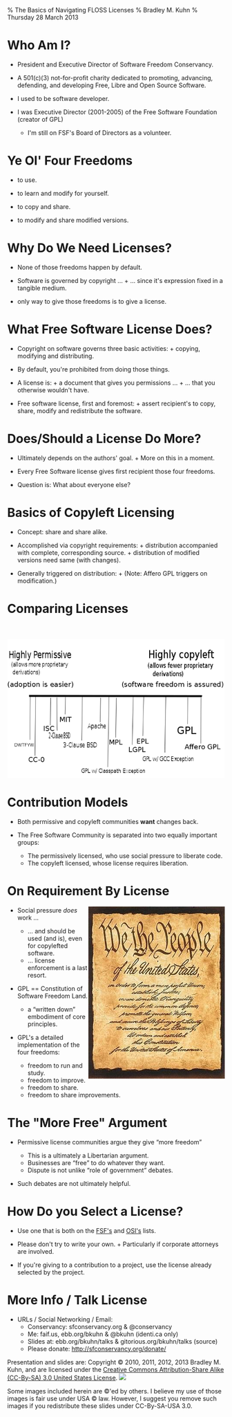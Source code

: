 % The Basics of Navigating FLOSS Licenses
% Bradley M. Kuhn
% Thursday 28 March 2013

# Who Am I?

+ President and Executive Director of Software Freedom Conservancy.

+ A 501(c)(3) not-for-profit charity dedicated to promoting, advancing, defending, and developing Free, Libre and Open Source Software.

+ I used to be software developer.

+ I was Executive Director (2001-2005) of the Free Software Foundation (creator of GPL)
     + I'm still on FSF's Board of Directors as a volunteer. 

# Ye Ol' Four Freedoms

+ to use.

+ to learn and modify for yourself.

+ to copy and share.

+ to modify and share modified versions.

# Why Do We Need Licenses?

+ None of those freedoms happen by default.

+ Software is governed by copyright &hellip;
       + &hellip; since it's expression fixed in a tangible medium.

+ only way to give those freedoms is to give a license.

# What Free Software License Does?

+ Copyright on software governs three basic activities:
      + copying, modifying and distributing.

+ By default, you're prohibited from doing those things.

+ A license is:
      + a document that gives you permissions &hellip;
      + &hellip; that you otherwise wouldn't have.

+ Free software license, first and foremost:
      + assert recipient's to copy, share, modify and redistribute the software.

# Does/Should a License Do More?

+ Ultimately depends on the authors' goal.
      + More on this in a moment.

+ Every Free Software license gives first recipient those four freedoms.

+ Question is: What about everyone else?

# Basics of Copyleft Licensing

+ Concept: share and share alike.

+ Accomplished via copyright requirements:
      + distribution accompanied with complete, corresponding source.
      + distribution of modified versions need same (with changes).

+ Generally triggered on distribution:
      + (Note: Affero GPL triggers on modification.)

# Comparing Licenses

<br/>
<br/>

<img src="license-spectrum.png" align="center" />

# Contribution Models

+ Both permissive and copyleft communities **want** changes back.

+ The Free Software Community is separated into two equally important groups:
     + The permissively licensed, who use social pressure to liberate code.
     + The copyleft licensed, whose license requires liberation.

# On Requirement By License

<img src="Constitution.jpg" align="right"  />

+ Social pressure *does* work &hellip;
     + &hellip; and should be used (and is), even for copylefted software.
     + &hellip; license enforcement is a last resort.

+ GPL == Constitution of Software Freedom Land.
     + a &ldquo;written down&rdquo; embodiment of core principles.

+ GPL's a detailed implementation of the four freedoms:
     + freedom to run and study.
     + freedom to improve.
     + freedom to share.
     + freedom to share improvements.

# The "More Free" Argument

+ Permissive license communities argue they give &ldquo;more freedom&rdquo;
     + This is a ultimately a Libertarian argument.
     + Businesses are &ldquo;free&rdquo; to do whatever they want.
     + Dispute is not unlike &ldquo;role of government&rdquo; debates.

+ Such debates are not ultimately helpful.

# How Do you Select a License?

+ Use one that is both on the <a href="http://www.gnu.org/licenses/license-list.html">FSF's</a> and <a href="http://opensource.org/licenses">OSI's</a> lists.

+ Please don't try to write your own.
      + Particularly if corporate attorneys are involved.

+ If you're giving to a contribution to a project, use the license already selected by the project.
 
# More Info / Talk License

+ URLs / Social Networking / Email:
     - Conservancy: sfconservancy.org &amp; @conservancy
     - Me: faif.us, ebb.org/bkuhn &amp; @bkuhn (identi.ca only)
     - Slides at: ebb.org/bkuhn/talks &amp; gitorious.org/bkuhn/talks (source)
     - Please donate: http://sfconservancy.org/donate/

<span class="fitonslide">
<p>Presentation and slides are: Copyright &copy; 2010, 2011, 2012, 2013 Bradley M. Kuhn, and are licensed under the <a href="http://creativecommons.org/licenses/by-sa/3.0/usa/">Creative Commons Attribution-Share Alike (CC-By-SA) 3.0 United States License</a>. <img src="cc-by-sa-3-0_88x31.png"/></p>

<p>Some images included herein are &copy;'ed by others. I believe my use of those images is fair use under USA &copy; law.  However, I suggest you remove such images if you redistribute these slides under CC-By-SA-USA 3.0.
</p>
</span>
